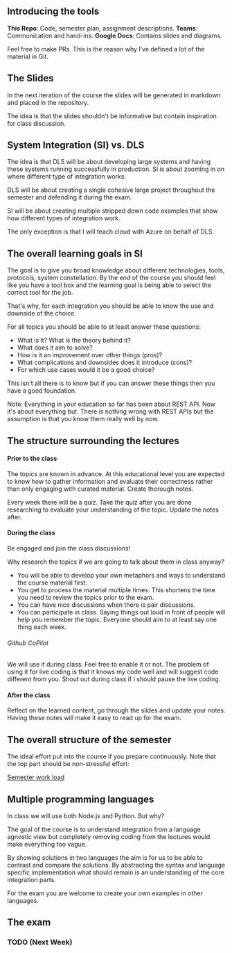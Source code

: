 ## Introducing the tools

**This Repo**: Code, semester plan, assignment descriptions. 
**Teams**: Communication and hand-ins.
**Google Docs**: Contains slides and diagrams.  


Feel free to make PRs. This is the reason why I’ve defined a lot of the material in Git.

## The Slides

In the next iteration of the course the slides will be generated in markdown and placed in the repository. 

The idea is that the slides shouldn't be informative but contain inspiration for class discussion. 

## System Integration (SI) vs. DLS

The idea is that DLS will be about developing large systems and having these systems running successfully in production. SI is about zooming in on where different type of integration works. 

DLS will be about creating a single cohesive large project throughout the semester and defending it during the exam. 

SI will be about creating multiple stripped down code examples that show how different types of integration work. 

The only exception is that I will teach cloud with Azure on behalf of DLS. 

## The overall learning goals in SI

The goal is to give you broad knowledge about different technologies, tools, protocols, system constellation. By the end of the course you should feel like you have a tool box and the learning goal is being able to select the correct tool for the job. 

That's why, for each integration you should be able to know the use and downside of the choice. 

For all topics you should be able to at least answer these questions:

* What is it? What is the theory behind it?
* What does it aim to solve?
* How is it an improvement over other things (pros)?
* What complications and downsides does it introduce (cons)? 
* For which use cases would it be a good choice?

This isn’t all there is to know but if you can answer these things then you have a good foundation.

Note: Everything in your education so far has been about REST API. Now it's about everything but. There is nothing wrong with REST APIs but the assumption is that you know them really well by now. 

## The structure surrounding the lectures

#### Prior to the class

The topics are known in advance. At this educational level you are expected to know how to gather information and evaluate their correctness rather than only engaging with curated material. Create thorough notes. 

Every week there will be a quiz. Take the quiz after you are done researching to evaluate your understanding of the topic. Update the notes after. 

#### During the class

Be engaged and join the class discussions!

Why research the topics if we are going to talk about them in class anyway?
- You will be able to develop your own metaphors and ways to understand the course material first.
- You get to process the material multiple times. This shortens the time you need to review the topics prior to the exam. 
- You can have nice discussions when there is pair discussions. 
- You can participate in class. Saying things out loud in front of people will help you remember the topic. Everyone should aim to at least say one thing each week. 

###### Github CoPilot

We will use it during class. Feel free to enable it or not. The problem of using it for live coding is that it knows my code well and will suggest code different from you. Shout out during class if I should pause the live coding.  

#### After the class

Reflect on the learned content, go through the slides and update your notes. Having these notes will make it easy to read up for the exam. 

## The overall structure of the semester

The ideal effort put into the course if you prepare continuously. Note that the top part should be non-stressful effort:

[Semester work load](./00._Course_Material/semester_work_load.png)


## Multiple programming languages

In class we will use both Node.js and Python. But why?

The goal of the course is to understand integration from a language agnostic view but completely removing coding from the lectures would make everything too vague. 

By showing solutions in two languages the aim is for us to be able to contrast and compare the solutions. By abstracting the syntax and language specific implementation what should remain is an understanding of the core integration parts. 

For the exam you are welcome  to create your own examples in other languages. 

## The exam

### TODO (Next Week)